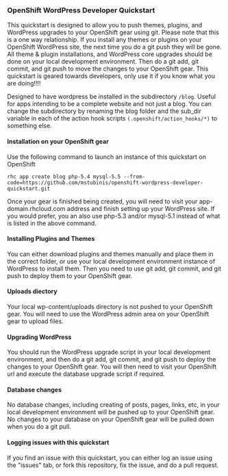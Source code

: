 ### OpenShift WordPress Developer Quickstart  
This quickstart is designed to allow you to push themes, plugins, and WordPress upgrades to your OpenShift gear using git.  Please note that this is a one way relationship.  If you install any themes or plugins on your OpenShift WordPress site, the next time you do a git push they will be gone.  All theme & plugin installations, and WordPress core upgrades should be done on your local development environment.  Then do a git add, git commit, and git push to move the changes to your OpenShift gear.  This quickstart is geared towards developers, only use it if you know what you are doing!!!!

Designed to have wordpress be installed in the subdirectory `/blog`. Useful for apps intending to be a complete website and not just a blog.
You can change the subdirectory by renaming the blog folder and the sub_dir variable in each of the action hook scripts `(.openshift/action_hooks/*)` to something else.

#### Installation on your OpenShift gear  
Use the following command to launch an instance of this quickstart on OpenShift

	rhc app create blog php-5.4 mysql-5.5 --from-code=https://github.com/mstubinis/openshift-wordpress-developer-quickstart.git
	
Once your gear is finished being created, you will need to visit your app-domain.rhcloud.com address and finish setting up your WordPress site.  If you would prefer, you an also use php-5.3 and/or mysql-5.1 instead of what is listed in the above command.  

#### Installing Plugins and Themes  
You can either download plugins and themes manually and place them in the correct folder, or use your local development environment instance of WordPress to install them.  Then you need to use git add, git commit, and git push to deploy them to your OpenShift gear.  

#### Uploads diectory  
Your local wp-content/uploads directory is not pushed to your OpenShift gear.  You will need to use the WordPress admin area on your OpenShift gear to upload files.  

#### Upgrading WordPress  
You should run the WordPress upgrade script in your local development environment, and then do a git add, git commit, and git push to deploy the changes to your OpenShift gear.  You will then need to visit your OpenShift url and execute the database upgrade script if required.  

#### Database changes  
No database changes, including creating of posts, pages, links, etc, in your local development environment will be pushed up to your OpenShift gear.  No changes to your database on your OpenShift gear will be pulled down when you do a git pull.  

#### Logging issues  with this quickstart
If you find an issue with this quickstart, you can either log an issue using the "issues" tab, or fork this repository, fix the issue, and do a pull request.  
